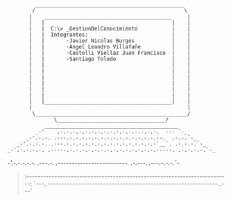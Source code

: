              ________________________________________________
            /                                                \
           |    _________________________________________     |
           |   |                                         |    |
           |   |  C:\> _GestionDelConocimiento           |    |
           |   |  Integrantes:                           |    |
           |   |       ·Javier Nicolas Burgos            |    |
           |   |       ·Angel Leandro Villafañe          |    |
           |   |       ·Castelli Viollaz Juan Francisco  |    |
           |   |       ·Santiago Toledo                  |    |
           |   |                                         |    |
           |   |                                         |    |
           |   |                                         |    |
           |   |                                         |    |
           |   |                                         |    |
           |   |                                         |    |
           |   |_________________________________________|    |
           |                                                  |
            \_________________________________________________/
                   \___________________________________/
                ___________________________________________
             _-'    .-.-.-.-.-.-.-.-.-.-.-.-.-.-.-.-.  --- `-_
          _-'.-.-. .---.-.-.-.-.-.-.-.-.-.-.-.-.-.-.--.  .-.-.`-_
       _-'.-.-.-. .---.-.-.-.-.-.-.-.-.-.-.-.-.-.-.-`__`. .-.-.-.`-_
    _-'.-.-.-.-. .-----.-.-.-.-.-.-.-.-.-.-.-.-.-.-.-----. .-.-.-.-.`-_
 _-'.-.-.-.-.-. .---.-. .-------------------------. .-.---. .---.-.-.-.`-_
>:-------------------------------------------------------------------------:
>`---._.-------------------------------------------------------------._.---'







